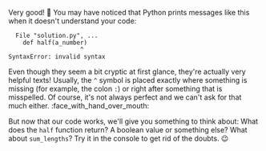 Very good! 🤬 You may have noticed that Python prints messages like this when it doesn't understand your code:

```
  File "solution.py", ...
	def half(a_number)
                    ^
SyntaxError: invalid syntax
```

Even though they seem a bit cryptic at first glance, they're actually very helpful texts! Usually, the `^` symbol is placed exactly where something is missing (for example, the colon `:`) or right after something that is misspelled. Of course, it's not always perfect and we can't ask for that much either. :face_with_hand_over_mouth:

But now that our code works, we'll give you something to think about: What does the `half` function return? A boolean value or something else? What about `sum_lengths`? Try it in the console to get rid of the doubts. :wink: